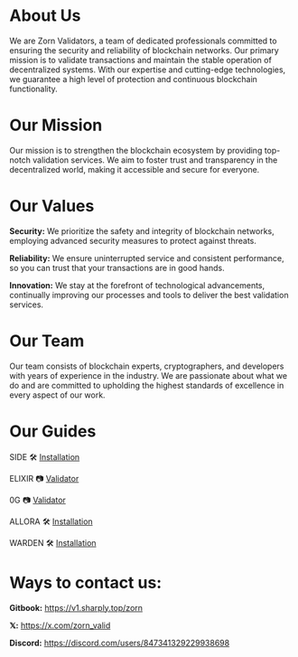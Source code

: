 # About Us

We are Zorn Validators, a team of dedicated professionals committed to ensuring the security and reliability of blockchain networks. Our primary mission is to validate transactions and maintain the stable operation of decentralized systems. With our expertise and cutting-edge technologies, we guarantee a high level of protection and continuous blockchain functionality.

# Our Mission

Our mission is to strengthen the blockchain ecosystem by providing top-notch validation services. We aim to foster trust and transparency in the decentralized world, making it accessible and secure for everyone.

# Our Values

**Security:** We prioritize the safety and integrity of blockchain networks, employing advanced security measures to protect against threats.

**Reliability:** We ensure uninterrupted service and consistent performance, so you can trust that your transactions are in good hands.

**Innovation:** We stay at the forefront of technological advancements, continually improving our processes and tools to deliver the best validation services.

# Our Team

Our team consists of blockchain experts, cryptographers, and developers with years of experience in the industry. We are passionate about what we do and are committed to upholding the highest standards of excellence in every aspect of our work.

# Our Guides

SIDE 🛠️ [Installation](https://v1.sharply.top/zorn/side/installation)

ELIXIR 📷 [Validator](https://v1.sharply.top/zorn/elixir/validator)

0G 📷 [Validator](https://v1.sharply.top/zorn/0g/validator)

ALLORA 🛠️ [Installation](https://v1.sharply.top/zorn/allora/installation)

WARDEN 🛠️ [Installation](https://v1.sharply.top/zorn/warden/installation)

# Ways to contact us:

**Gitbook:** https://v1.sharply.top/zorn

**𝕏:** https://x.com/zorn_valid

**Discord:** https://discord.com/users/847341329229938698
